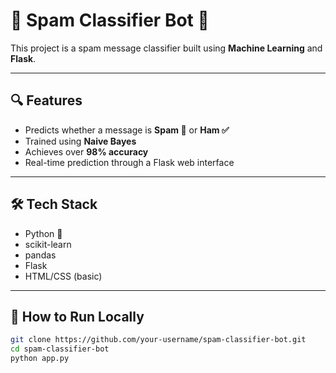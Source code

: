 # 📩 Spam Classifier Bot 🤖

This project is a spam message classifier built using **Machine Learning** and **Flask**.

---

## 🔍 Features

- Predicts whether a message is **Spam 🚫** or **Ham ✅**
- Trained using **Naive Bayes**
- Achieves over **98% accuracy**
- Real-time prediction through a Flask web interface

---

## 🛠️ Tech Stack

- Python 🐍
- scikit-learn
- pandas
- Flask
- HTML/CSS (basic)

---

## 🚀 How to Run Locally

```bash
git clone https://github.com/your-username/spam-classifier-bot.git
cd spam-classifier-bot
python app.py
```
